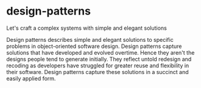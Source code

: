 # design-patterns
Let's craft a complex systems with simple and elegant solutions

Design patterns describes simple and elegant solutions to specific problems in object-oriented software design. Design patterns capture solutions that have developed and evolved overtime. Hence they aren't the designs people tend to generate initially. They reflect untold redesign and recoding as developers have struggled for greater reuse and flexibility in their software. Design patterns capture these solutions in a succinct and easily applied form.
